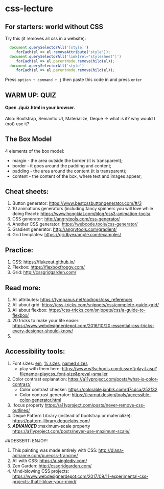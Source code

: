 # css-lecture

## For starters: world without CSS
Try this (it removes all css in a website):

```js
  document.querySelectorAll('[style]')
    .forEach(el => el.removeAttribute('style'));
  document.querySelectorAll('link[rel="stylesheet"]')
    .forEach(el => el.parentNode.removeChild(el));
  document.querySelectorAll('style')
    .forEach(el => el.parentNode.removeChild(el));
```
Press `option + command + j` then paste this code in and press `enter`

## WARM UP: QUIZ
#### Open ./quiz.html in your browser.

Also: Bootstrap, Semantic UI, Materialize, Deque -> what is it? why would I (not) use it?

## The Box Model
4 elements of the box model:
- margin - the area outside the border (it is transparent);
- border - it goes around the padding and content;
- padding - the area around the content (it is transparent);
- content - the content of the box, where text and images appear;

## Cheat sheets:
1. Button generator: <https://www.bestcssbuttongenerator.com/#/3>
2. 10 animations generators (including fancy spinners you will love while doing React): <https://www.hongkiat.com/blog/css3-animation-tools/>
3. CSS generator: <http://angrytools.com/css-generator/>
4. Another CSS generator: <https://webcode.tools/css-generator/>
5. Gradient generator: <http://angrytools.com/gradient/>
6. Grid templates: <https://gridbyexample.com/examples/>

## Practice:
1. CSS: <https://flukeout.github.io/>
2. Flexbox: <https://flexboxfroggy.com/>
3. Grid: <http://cssgridgarden.com/>

## Read more:
1. All attributes: <https://tympanus.net/codrops/css_reference/>
2. All about grid: <https://css-tricks.com/snippets/css/complete-guide-grid/>
3. All about flexbox: <https://css-tricks.com/snippets/css/a-guide-to-flexbox/>
4. 20 tricks to make your life easier: <https://www.webdesignerdepot.com/2016/10/20-essential-css-tricks-every-designer-should-know/>
5. 

## Accessibility tools:
1. Font sizes: [em](https://www.w3.org/TR/WCAG20-TECHS/C14.html), [% sizes](https://www.w3.org/TR/WCAG20-TECHS/C12.html), [named sizes](https://www.w3.org/TR/WCAG20-TECHS/C13.html)
    * play with them here: <https://www.w3schools.com/cssref/playit.asp?filename=playcss_font-size&preval=smaller>
2. Color contrast explanation: <https://a11yproject.com/posts/what-is-color-contrast/>
    * Color contrast checker: <https://colorable.jxnblk.com/d7cdca/252f32>
    * Color contrast generator: <https://learnui.design/tools/accessible-color-generator.html>
3. :focus property <https://a11yproject.com/posts/never-remove-css-outlines/>
4. Deque Pattern Library (instead of bootstrap or materialize): <https://pattern-library.dequelabs.com/>
5. ***ADVANCED*** :maximum-scale property <https://a11yproject.com/posts/never-use-maximum-scale/>

##DESSERT: ENJOY!
1. This painting was made entirely with CSS: <http://diana-adrianne.com/purecss-francine/>
2. All with CSS: <https://a.singlediv.com/>
3. Zen Garden: <http://cssgridgarden.com/>
4. Mind-blowing CSS projects: <https://www.webdesignerdepot.com/2017/09/11-experimental-css-projects-thatll-blow-your-mind/>
